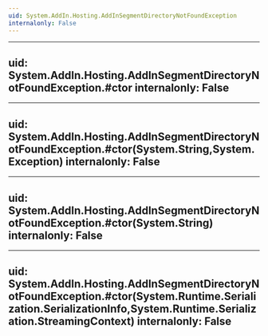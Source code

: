 ```yaml
---
uid: System.AddIn.Hosting.AddInSegmentDirectoryNotFoundException
internalonly: False
---
```


---
uid: System.AddIn.Hosting.AddInSegmentDirectoryNotFoundException.#ctor
internalonly: False
---

---
uid: System.AddIn.Hosting.AddInSegmentDirectoryNotFoundException.#ctor(System.String,System.Exception)
internalonly: False
---

---
uid: System.AddIn.Hosting.AddInSegmentDirectoryNotFoundException.#ctor(System.String)
internalonly: False
---

---
uid: System.AddIn.Hosting.AddInSegmentDirectoryNotFoundException.#ctor(System.Runtime.Serialization.SerializationInfo,System.Runtime.Serialization.StreamingContext)
internalonly: False
---
